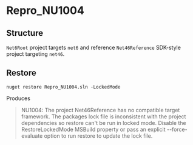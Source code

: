 # Repro_NU1004

## Structure

`Net6Root` project targets `net6` and reference `Net46Reference` SDK-style project targeting `net46`.

## Restore

```
nuget restore Repro_NU1004.sln -LockedMode
```

Produces

>NU1004: The project Net46Reference has no compatible target framework. The packages lock file is inconsistent with the project dependencies so restore can't be run in locked mode. Disable the RestoreLockedMode MSBuild property or pass an explicit --force-evaluate option to run restore to update the lock file.
